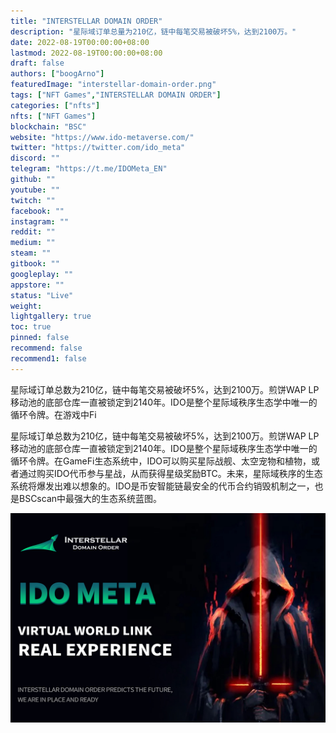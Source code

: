 ```yaml
---
title: "INTERSTELLAR DOMAIN ORDER"
description: "星际域订单总量为210亿，链中每笔交易被破坏5%，达到2100万。"
date: 2022-08-19T00:00:00+08:00
lastmod: 2022-08-19T00:00:00+08:00
draft: false
authors: ["boogArno"]
featuredImage: "interstellar-domain-order.png"
tags: ["NFT Games","INTERSTELLAR DOMAIN ORDER"]
categories: ["nfts"]
nfts: ["NFT Games"]
blockchain: "BSC"
website: "https://www.ido-metaverse.com/"
twitter: "https://twitter.com/ido_meta"
discord: ""
telegram: "https://t.me/IDOMeta_EN"
github: ""
youtube: ""
twitch: ""
facebook: ""
instagram: ""
reddit: ""
medium: ""
steam: ""
gitbook: ""
googleplay: ""
appstore: ""
status: "Live"
weight: 
lightgallery: true
toc: true
pinned: false
recommend: false
recommend1: false
---
```

星际域订单总数为210亿，链中每笔交易被破坏5%，达到2100万。煎饼WAP LP移动池的底部仓库一直被锁定到2140年。IDO是整个星际域秩序生态学中唯一的循环令牌。在游戏中Fi<p>星际域订单总数为210亿，链中每笔交易被破坏5%，达到2100万。煎饼WAP LP移动池的底部仓库一直被锁定到2140年。IDO是整个星际域秩序生态学中唯一的循环令牌。在GameFi生态系统中，IDO可以购买星际战舰、太空宠物和植物，或者通过购买IDO代币参与星战，从而获得星级奖励BTC。未来，星际域秩序的生态系统将爆发出难以想象的。IDO是币安智能链最安全的代币合约销毁机制之一，也是BSCscan中最强大的生态系统蓝图。

![interstellardomainorder-dapp-games-bsc-image1_dddc207ffcffbf48d1262c93faa0a8f7](interstellardomainorder-dapp-games-bsc-image1_dddc207ffcffbf48d1262c93faa0a8f7.png)
